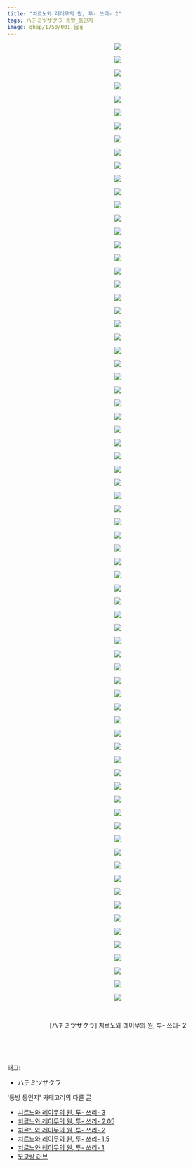 ```yaml
---
title: "치르노와 레이무의 원, 투- 쓰리- 2"
tags: ハチミツザクラ 동방_동인지
image: ghap/1750/001.jpg
---
```

<div class="article">
<p style="text-align: center; clear: none; float: none;"><img src="{{ site.nasurl }}/ghap/1750/001.jpg"/></p>
<p style="text-align: center; clear: none; float: none;"><img src="{{ site.nasurl }}/ghap/1750/002.jpg"/></p>
<p style="text-align: center; clear: none; float: none;"><img src="{{ site.nasurl }}/ghap/1750/003.jpg"/></p>
<p style="text-align: center; clear: none; float: none;"><img src="{{ site.nasurl }}/ghap/1750/004.jpg"/></p>
<p style="text-align: center; clear: none; float: none;"><img src="{{ site.nasurl }}/ghap/1750/005.jpg"/></p>
<p style="text-align: center; clear: none; float: none;"><img src="{{ site.nasurl }}/ghap/1750/006.jpg"/></p>
<p style="text-align: center; clear: none; float: none;"><img src="{{ site.nasurl }}/ghap/1750/007.jpg"/></p>
<p style="text-align: center; clear: none; float: none;"><img src="{{ site.nasurl }}/ghap/1750/008.jpg"/></p>
<p style="text-align: center; clear: none; float: none;"><img src="{{ site.nasurl }}/ghap/1750/009.jpg"/></p>
<p style="text-align: center; clear: none; float: none;"><img src="{{ site.nasurl }}/ghap/1750/010.jpg"/></p>
<p style="text-align: center; clear: none; float: none;"><img src="{{ site.nasurl }}/ghap/1750/011.jpg"/></p>
<p style="text-align: center; clear: none; float: none;"><img src="{{ site.nasurl }}/ghap/1750/012.jpg"/></p>
<p style="text-align: center; clear: none; float: none;"><img src="{{ site.nasurl }}/ghap/1750/013.jpg"/></p>
<p style="text-align: center; clear: none; float: none;"><img src="{{ site.nasurl }}/ghap/1750/014.jpg"/></p>
<p style="text-align: center; clear: none; float: none;"><img src="{{ site.nasurl }}/ghap/1750/015.jpg"/></p>
<p style="text-align: center; clear: none; float: none;"><img src="{{ site.nasurl }}/ghap/1750/016.jpg"/></p>
<p style="text-align: center; clear: none; float: none;"><img src="{{ site.nasurl }}/ghap/1750/017.jpg"/></p>
<p style="text-align: center; clear: none; float: none;"><img src="{{ site.nasurl }}/ghap/1750/018.jpg"/></p>
<p style="text-align: center; clear: none; float: none;"><img src="{{ site.nasurl }}/ghap/1750/019.jpg"/></p>
<p style="text-align: center; clear: none; float: none;"><img src="{{ site.nasurl }}/ghap/1750/020.jpg"/></p>
<p style="text-align: center; clear: none; float: none;"><img src="{{ site.nasurl }}/ghap/1750/021.jpg"/></p>
<p style="text-align: center; clear: none; float: none;"><img src="{{ site.nasurl }}/ghap/1750/022.jpg"/></p>
<p style="text-align: center; clear: none; float: none;"><img src="{{ site.nasurl }}/ghap/1750/023.jpg"/></p>
<p style="text-align: center; clear: none; float: none;"><img src="{{ site.nasurl }}/ghap/1750/024.jpg"/></p>
<p style="text-align: center; clear: none; float: none;"><img src="{{ site.nasurl }}/ghap/1750/025.jpg"/></p>
<p style="text-align: center; clear: none; float: none;"><img src="{{ site.nasurl }}/ghap/1750/026.jpg"/></p>
<p style="text-align: center; clear: none; float: none;"><img src="{{ site.nasurl }}/ghap/1750/027.jpg"/></p>
<p style="text-align: center; clear: none; float: none;"><img src="{{ site.nasurl }}/ghap/1750/028.jpg"/></p>
<p style="text-align: center; clear: none; float: none;"><img src="{{ site.nasurl }}/ghap/1750/029.jpg"/></p>
<p style="text-align: center; clear: none; float: none;"><img src="{{ site.nasurl }}/ghap/1750/030.jpg"/></p>
<p style="text-align: center; clear: none; float: none;"><img src="{{ site.nasurl }}/ghap/1750/031.jpg"/></p>
<p style="text-align: center; clear: none; float: none;"><img src="{{ site.nasurl }}/ghap/1750/032.jpg"/></p>
<p style="text-align: center; clear: none; float: none;"><img src="{{ site.nasurl }}/ghap/1750/033.jpg"/></p>
<p style="text-align: center; clear: none; float: none;"><img src="{{ site.nasurl }}/ghap/1750/034.jpg"/></p>
<p style="text-align: center; clear: none; float: none;"><img src="{{ site.nasurl }}/ghap/1750/035.jpg"/></p>
<p style="text-align: center; clear: none; float: none;"><img src="{{ site.nasurl }}/ghap/1750/036.jpg"/></p>
<p style="text-align: center; clear: none; float: none;"><img src="{{ site.nasurl }}/ghap/1750/037.jpg"/></p>
<p style="text-align: center; clear: none; float: none;"><img src="{{ site.nasurl }}/ghap/1750/038.jpg"/></p>
<p style="text-align: center; clear: none; float: none;"><img src="{{ site.nasurl }}/ghap/1750/039.jpg"/></p>
<p style="text-align: center; clear: none; float: none;"><img src="{{ site.nasurl }}/ghap/1750/040.jpg"/></p>
<p style="text-align: center; clear: none; float: none;"><img src="{{ site.nasurl }}/ghap/1750/041.jpg"/></p>
<p style="text-align: center; clear: none; float: none;"><img src="{{ site.nasurl }}/ghap/1750/042.jpg"/></p>
<p style="text-align: center; clear: none; float: none;"><img src="{{ site.nasurl }}/ghap/1750/043.jpg"/></p>
<p style="text-align: center; clear: none; float: none;"><img src="{{ site.nasurl }}/ghap/1750/044.jpg"/></p>
<p style="text-align: center; clear: none; float: none;"><img src="{{ site.nasurl }}/ghap/1750/045.jpg"/></p>
<p style="text-align: center; clear: none; float: none;"><img src="{{ site.nasurl }}/ghap/1750/046.jpg"/></p>
<p style="text-align: center; clear: none; float: none;"><img src="{{ site.nasurl }}/ghap/1750/047.jpg"/></p>
<p style="text-align: center; clear: none; float: none;"><img src="{{ site.nasurl }}/ghap/1750/048.jpg"/></p>
<p style="text-align: center; clear: none; float: none;"><img src="{{ site.nasurl }}/ghap/1750/049.jpg"/></p>
<p style="text-align: center; clear: none; float: none;"><img src="{{ site.nasurl }}/ghap/1750/050.jpg"/></p>
<p style="text-align: center; clear: none; float: none;"><img src="{{ site.nasurl }}/ghap/1750/051.jpg"/></p>
<p style="text-align: center; clear: none; float: none;"><img src="{{ site.nasurl }}/ghap/1750/052.jpg"/></p>
<p style="text-align: center; clear: none; float: none;"><img src="{{ site.nasurl }}/ghap/1750/053.jpg"/></p>
<p style="text-align: center; clear: none; float: none;"><img src="{{ site.nasurl }}/ghap/1750/054.jpg"/></p>
<p style="text-align: center; clear: none; float: none;"><img src="{{ site.nasurl }}/ghap/1750/055.jpg"/></p>
<p style="text-align: center; clear: none; float: none;"><img src="{{ site.nasurl }}/ghap/1750/056.jpg"/></p>
<p style="text-align: center; clear: none; float: none;"><img src="{{ site.nasurl }}/ghap/1750/057.jpg"/></p>
<p style="text-align: center; clear: none; float: none;"><img src="{{ site.nasurl }}/ghap/1750/058.jpg"/></p>
<p style="text-align: center; clear: none; float: none;"><img src="{{ site.nasurl }}/ghap/1750/059.jpg"/></p>
<p style="text-align: center; clear: none; float: none;"><img src="{{ site.nasurl }}/ghap/1750/060.jpg"/></p>
<p style="text-align: center; clear: none; float: none;"><img src="{{ site.nasurl }}/ghap/1750/061.jpg"/></p>
<p style="text-align: center; clear: none; float: none;"><img src="{{ site.nasurl }}/ghap/1750/062.jpg"/></p>
<p style="text-align: center; clear: none; float: none;"><img src="{{ site.nasurl }}/ghap/1750/063.jpg"/></p>
<p style="text-align: center; clear: none; float: none;"><img src="{{ site.nasurl }}/ghap/1750/064.jpg"/></p>
<p style="text-align: center; clear: none; float: none;"><img src="{{ site.nasurl }}/ghap/1750/065.jpg"/></p>
<p style="text-align: center; clear: none; float: none;"><img src="{{ site.nasurl }}/ghap/1750/066.jpg"/></p>
<p style="text-align: center; clear: none; float: none;"><img src="{{ site.nasurl }}/ghap/1750/067.jpg"/></p>
<p style="text-align: center; clear: none; float: none;"><img src="{{ site.nasurl }}/ghap/1750/068.jpg"/></p>
<p style="text-align: center; clear: none; float: none;"><img src="{{ site.nasurl }}/ghap/1750/069.jpg"/></p>
<p style="text-align: center; clear: none; float: none;"><img src="{{ site.nasurl }}/ghap/1750/070.jpg"/></p>
<p style="text-align: center; clear: none; float: none;"><img src="{{ site.nasurl }}/ghap/1750/071.jpg"/></p>
<p style="text-align: center; clear: none; float: none;"><img src="{{ site.nasurl }}/ghap/1750/072.jpg"/></p>
<p style="text-align: center; clear: none; float: none;"><img src="{{ site.nasurl }}/ghap/1750/073.jpg"/></p>
<p style="text-align: center; clear: none; float: none;"><br/></p>
<p style="text-align: center; clear: none; float: none;">[ハチミツザクラ] 치르노와 레이무의 원, 투- 쓰리- 2</p>
<p style="text-align: center; clear: none; float: none;"><br/></p>
<p><br/></p>
</div><div class="tagTrail">
<p>태그: </p>
<ul>
<li>ハチミツザクラ</li>
</ul>
</div><div class="another">
<p>'동방 동인지' 카테고리의 다른 글</p>
<ul>
<li><a href="/2016-08-21-ghap_1752">치르노와 레이무의 원, 투- 쓰리- 3</a></li>
<li><a href="/2016-08-21-ghap_1751">치르노와 레이무의 원, 투- 쓰리- 2.05</a></li>
<li><a href="/2016-08-21-ghap_1750">치르노와 레이무의 원, 투- 쓰리- 2</a></li>
<li><a href="/2016-08-21-ghap_1749">치르노와 레이무의 원, 투- 쓰리- 1.5</a></li>
<li><a href="/2016-08-21-ghap_1748">치르노와 레이무의 원, 투- 쓰리- 1</a></li>
<li><a href="/2016-08-21-ghap_1746">모코랑 러브</a></li>
</ul>
</div><div class="cb_module cb_fluid">
<div class="cb_wrt cb_profile">
</div><!-- commentList close -->
</div>